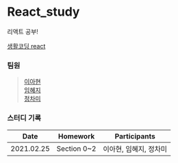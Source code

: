 # React_study
리액트 공부!

[생활코딩 react](https://www.inflearn.com/course/react-%EC%83%9D%ED%99%9C%EC%BD%94%EB%94%A9/dashboard)

### 팀원
> [이아현](https://github.com/LAH1203/React_study/tree/main/lah1203)<br>
> [임혜지](https://github.com/LAH1203/React_study/tree/main/hyeji1221)<br>
> [정차미](https://github.com/LAH1203/React_study/tree/main/lasilla20CHAMI)

### 스터디 기록
| Date | Homework | Participants |
| --- | --- | --- |
| 2021.02.25 | Section 0~2 | 이아현, 임혜지, 정차미 |
